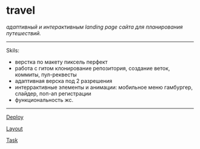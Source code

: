 # travel

_адаптивный и интерактивным landing page сайта для планирования путешествий._
**************************
Skils:
 * верстка по макету пиксель перфект
 * работа с гитом клонирование репозитория, создание веток, коммиты, пул-реквесты
 * адаптивная верска под 2 разрешения
 * интеррактивные элементы и анимации: мобильное меню гамбургер, слайдер, поп-ап регистрации
 * функциональность жс.
 
 *************************

[Deploy]()

[Layout](https://www.figma.com/file/BhULVGGIachSAjoBazhP9P/Travel?node-id=0%3A1&t=NOnWinwbp7wfqMSO-0)

[Task](https://github.com/rolling-scopes-school/tasks/blob/master/tasks/travel/travel.md)
